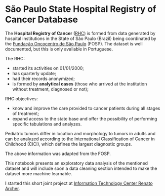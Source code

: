 #  São Paulo State Hospital Registry of Cancer Database

The **Hospital Registry of Cancer** ([RHC](http://www.fosp.saude.sp.gov.br/publicacoes/acessobancodados)) is formed from data generated by hospital institutions in the State of São Paulo (Brazil) being coordinated by the [Fundação Oncocentro de São Paulo](http://www.fosp.saude.sp.gov.br/) (FOSP). The dataset is well documented, but this is only available in Portuguese.

The RHC:
* started its activities on 01/01/2000;
* has quarterly update;
* had their records anonymized;
* is formed by **analytical cases** (those who arrived at the institution without treatment, diagnosed or not);

RHC objectives: 
* know and improve the care provided to cancer patients during all stages of treatment;
* expand access to the state base and offer the possibility of performing specific tabulations and analyzes.

Pediatric tumors differ in location and morphology to tumors in adults and can be analyzed according to the International Classification of Cancer in Childhood (CICI), which defines the largest diagnostic groups.

The above information was adapted from the FOSP.

This notebook presents an exploratory data analysis of the mentioned dataset and will include soon a data cleaning section intended to make the dataset more machine learnable.

I started this short joint project at [Information Technology Center Renato Archer](https://www.cti.gov.br/).

